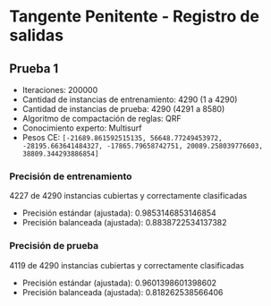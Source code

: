 # Tangente Penitente - Registro de salidas

## Prueba 1

- Iteraciones: 200000
- Cantidad de instancias de entrenamiento: 4290 (1 a 4290)
- Cantidad de instancias de prueba: 4290 (4291 a 8580)
- Algoritmo de compactación de reglas: QRF
- Conocimiento experto: Multisurf
- Pesos CE: `[-21689.861592515135, 56648.77249453972, -28195.663641484327, -17865.79658742751, 20089.258039776603, 38809.344293886854]`



### Precisión de entrenamiento

4227 de 4290 instancias cubiertas y correctamente clasificadas

- Precisión estándar (ajustada): 0.9853146853146854
- Precisión balanceada (ajustada): 0.8838722534137382

### Precisión de prueba

4119 de 4290 instancias cubiertas y correctamente clasificadas

- Precisión estándar (ajustada): 0.9601398601398602
- Precisión balanceada (ajustada): 0.818262538566406

